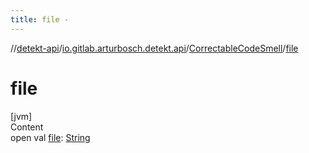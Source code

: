 ```yaml
---
title: file -
---
```

//[detekt-api](../../index.md)/[io.gitlab.arturbosch.detekt.api](../index.md)/[CorrectableCodeSmell](index.md)/[file](file.md)



# file  
[jvm]  
Content  
open val [file](file.md): [String](https://kotlinlang.org/api/latest/jvm/stdlib/kotlin/-string/index.html)  



